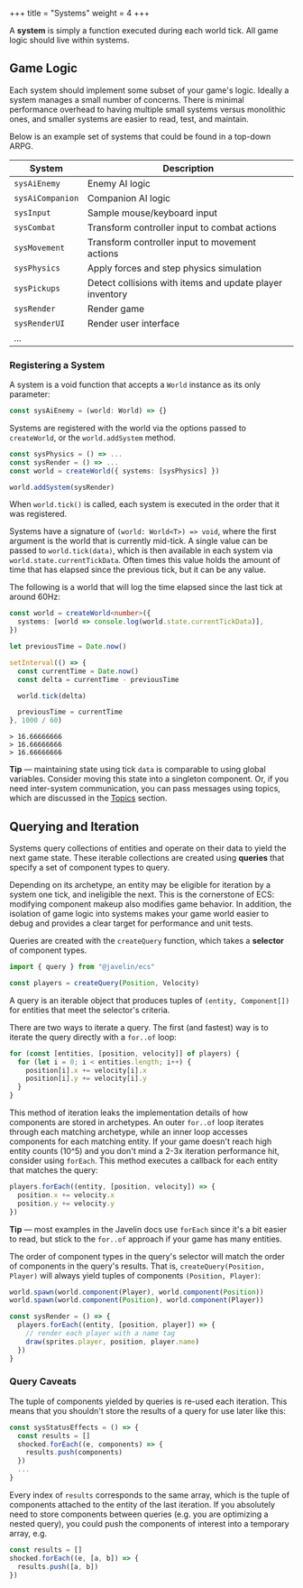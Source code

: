 +++
title = "Systems"
weight = 4
+++

A **system** is simply a function executed during each world tick. All game logic should live within systems.

## Game Logic

Each system should implement some subset of your game's logic. Ideally a system manages a small number of concerns. There is minimal performance overhead to having multiple small systems versus monolithic ones, and smaller systems are easier to read, test, and maintain.

Below is an example set of systems that could be found in a top-down ARPG.

| System           | Description                                              |
| ---------------- | -------------------------------------------------------- |
| `sysAiEnemy`     | Enemy AI logic                                           |
| `sysAiCompanion` | Companion AI logic                                       |
| `sysInput`       | Sample mouse/keyboard input                              |
| `sysCombat`      | Transform controller input to combat actions             |
| `sysMovement`    | Transform controller input to movement actions           |
| `sysPhysics`     | Apply forces and step physics simulation                 |
| `sysPickups`     | Detect collisions with items and update player inventory |
| `sysRender`      | Render game                                              |
| `sysRenderUI`    | Render user interface                                    |
| ...              |                                                          |

### Registering a System

A system is a void function that accepts a `World` instance as its only parameter:

```ts
const sysAiEnemy = (world: World) => {}
```

Systems are registered with the world via the options passed to `createWorld`, or the `world.addSystem` method.

```ts
const sysPhysics = () => ...
const sysRender = () => ...
const world = createWorld({ systems: [sysPhysics] })

world.addSystem(sysRender)
```

When `world.tick()` is called, each system is executed in the order that it was registered.

Systems have a signature of `(world: World<T>) => void`, where the first argument is the world that is currently mid-tick. A single value can be passed to `world.tick(data)`, which is then available in each system via `world.state.currentTickData`. Often times this value holds the amount of time that has elapsed since the previous tick, but it can be any value.

The following is a world that will log the time elapsed since the last tick at around 60Hz:

```ts
const world = createWorld<number>({
  systems: [world => console.log(world.state.currentTickData)],
})

let previousTime = Date.now()

setInterval(() => {
  const currentTime = Date.now()
  const delta = currentTime - previousTime

  world.tick(delta)

  previousTime = currentTime
}, 1000 / 60)
```

```
> 16.66666666
> 16.66666666
> 16.66666666
```

<aside>
  <p>
    <strong>Tip</strong> — maintaining state using tick <code>data</code> is comparable to using global variables. Consider moving this state into a singleton component. Or, if you need inter-system communication, you can pass messages using topics, which are discussed in the <a href="/ecs/topics">Topics</a> section.
  </p>
</aside>

## Querying and Iteration

Systems query collections of entities and operate on their data to yield the next game state. These iterable collections are created using **queries** that specify a set of component types to query.

Depending on its archetype, an entity may be eligible for iteration by a system one tick, and ineligible the next. This is the cornerstone of ECS: modifying component makeup also modifies game behavior. In addition, the isolation of game logic into systems makes your game world easier to debug and provides a clear target for performance and unit tests.

Queries are created with the `createQuery` function, which takes a **selector** of component types.

```ts
import { query } from "@javelin/ecs"

const players = createQuery(Position, Velocity)
```

A query is an iterable object that produces tuples of `(entity, Component[])` for entities that meet the selector's criteria.

There are two ways to iterate a query. The first (and fastest) way is to iterate the query directly with a `for..of` loop:

```ts
for (const [entities, [position, velocity]] of players) {
  for (let i = 0; i < entities.length; i++) {
    position[i].x += velocity[i].x
    position[i].y += velocity[i].y
  }
}
```

This method of iteration leaks the implementation details of how components are stored in archetypes. An outer `for..of` loop iterates through each matching archetype, while an inner loop accesses components for each matching entity. If your game doesn't reach high entity counts (10^5) and you don't mind a 2-3x iteration performance hit, consider using `forEach`. This method executes a callback for each entity that matches the query:

```ts
players.forEach((entity, [position, velocity]) => {
  position.x += velocity.x
  position.y += velocity.y
})
```

<aside>
  <p>
    <strong>Tip</strong> — most examples in the Javelin docs use <code>forEach</code> since it's a bit easier to read, but stick to the <code>for..of</code> approach if your game has many entities.
  </p>
</aside>

The order of component types in the query's selector will match the order of components in the query's results. That is, `createQuery(Position, Player)` will always yield tuples of components `(Position, Player)`:

```ts
world.spawn(world.component(Player), world.component(Position))
world.spawn(world.component(Position), world.component(Player))

const sysRender = () => {
  players.forEach((entity, [position, player]) => {
    // render each player with a name tag
    draw(sprites.player, position, player.name)
  })
}
```

### Query Caveats

The tuple of components yielded by queries is re-used each iteration. This means that you shouldn't store the results of a query for use later like this:

```ts
const sysStatusEffects = () => {
  const results = []
  shocked.forEach((e, components) => {
    results.push(components)
  })
  ...
}
```

Every index of `results` corresponds to the same array, which is the tuple of components attached to the entity of the last iteration. If you absolutely need to store components between queries (e.g. you are optimizing a nested query), you could push the components of interest into a temporary array, e.g.

```ts
const results = []
shocked.forEach((e, [a, b]) => {
  results.push([a, b])
})
```
